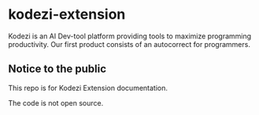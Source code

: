 # kodezi-extension
Kodezi is an AI Dev-tool platform providing tools to maximize programming productivity. Our first product consists of an autocorrect for programmers.

## Notice to the public

This repo is for Kodezi Extension documentation.

The code is not open source.
